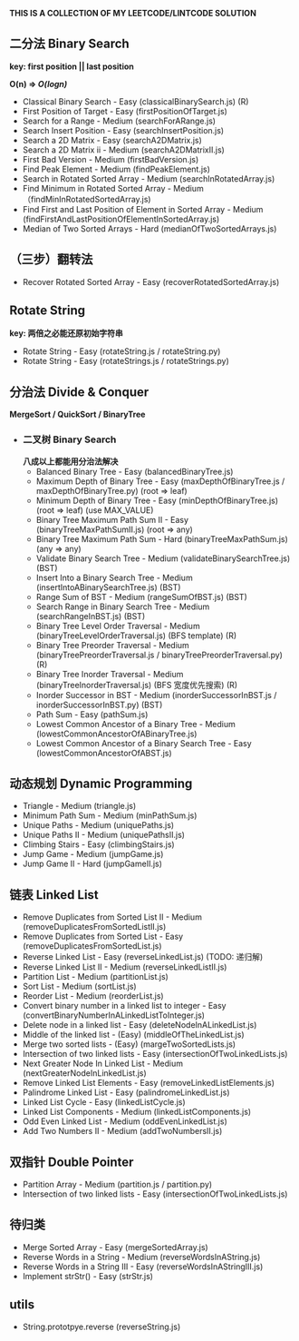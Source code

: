 **THIS IS A COLLECTION OF MY LEETCODE/LINTCODE SOLUTION**

## 二分法 Binary Search
**key: first position || last position**

**O(n) => *O(logn)***

* Classical Binary Search - Easy (classicalBinarySearch.js)  (R)
* First Position of Target - Easy (firstPositionOfTarget.js)
* Search for a Range - Medium (searchForARange.js)
* Search Insert Position - Easy (searchInsertPosition.js)
* Search a 2D Matrix - Easy (searchA2DMatrix.js)
* Search a 2D Matrix ii - Medium (searchA2DMatrixII.js)
* First Bad Version - Medium (firstBadVersion.js)
* Find Peak Element - Medium (findPeakElement.js)
* Search in Rotated Sorted Array - Medium (searchInRotatedArray.js)
* Find Minimum in Rotated Sorted Array - Medium （findMinInRotatedSortedArray.js)
* Find First and Last Position of Element in Sorted Array - Medium (findFirstAndLastPositionOfElementInSortedArray.js)
* Median of Two Sorted Arrays - Hard (medianOfTwoSortedArrays.js)

## （三步）翻转法
* Recover Rotated Sorted Array - Easy (recoverRotatedSortedArray.js)

## Rotate String
**key: 两倍之必能还原初始字符串**

* Rotate String - Easy (rotateString.js / rotateString.py)
* Rotate String - Easy (rotateStrings.js / rotateStrings.py)

## 分治法 Divide & Conquer
**MergeSort / QuickSort / BinaryTree**

* ### 二叉树 Binary Search
  **八成以上都能用分治法解决**
  * Balanced Binary Tree - Easy (balancedBinaryTree.js)
  * Maximum Depth of Binary Tree - Easy (maxDepthOfBinaryTree.js / maxDepthOfBinaryTree.py) (root => leaf)
  * Minimum Depth of Binary Tree - Easy (minDepthOfBinaryTree.js) (root => leaf) (use MAX_VALUE)
  * Binary Tree Maximum Path Sum II - Easy (binaryTreeMaxPathSumII.js) (root => any)
  * Binary Tree Maximum Path Sum - Hard (binaryTreeMaxPathSum.js) (any => any)
  * Validate Binary Search Tree - Medium (validateBinarySearchTree.js) (BST)
  * Insert Into a Binary Search Tree - Medium (insertIntoABinarySearchTree.js) (BST)
  * Range Sum of BST - Medium (rangeSumOfBST.js) (BST)
  * Search Range in Binary Search Tree - Medium (searchRangeInBST.js) (BST)
  * Binary Tree Level Order Traversal - Medium (binaryTreeLevelOrderTraversal.js) (BFS template) (R)
  * Binary Tree Preorder Traversal - Medium (binaryTreePreorderTraversal.js / binaryTreePreorderTraversal.py) (R)
  * Binary Tree Inorder Traversal - Medium (binaryTreeInorderTraversal.js) (BFS 宽度优先搜索) (R)
  * Inorder Successor in BST - Medium (inorderSuccessorInBST.js / inorderSuccessorInBST.py) (BST)
  * Path Sum - Easy (pathSum.js)
  * Lowest Common Ancestor of a Binary Tree - Medium (lowestCommonAncestorOfABinaryTree.js)
  * Lowest Common Ancestor of a Binary Search Tree - Easy (lowestCommonAncestorOfABST.js)


## 动态规划 Dynamic Programming

* Triangle - Medium (triangle.js)
* Minimum Path Sum - Medium (minPathSum.js)
* Unique Paths - Medium (uniquePaths.js)
* Unique Paths II - Medium (uniquePathsII.js)
* Climbing Stairs - Easy (climbingStairs.js)
* Jump Game - Medium (jumpGame.js)
* Jump Game II - Hard (jumpGameII.js)

## 链表 Linked List

* Remove Duplicates from Sorted List II - Medium (removeDuplicatesFromSortedListII.js)
* Remove Duplicates from Sorted List - Easy (removeDuplicatesFromSortedList.js)
* Reverse Linked List - Easy (reverseLinkedList.js) (TODO: 递归解)
* Reverse Linked List II - Medium (reverseLinkedListII.js)
* Partition List - Medium (partitionList.js)
* Sort List - Medium (sortList.js)
* Reorder List - Medium (reorderList.js)
* Convert binary number in a linked list to integer - Easy (convertBinaryNumberInALinkedListToInteger.js)
* Delete node in a linked list - Easy (deleteNodeInALinkedList.js)
* Middle of the linked list - (Easy) (middleOfTheLinkedList.js)
* Merge two sorted lists - (Easy) (margeTwoSortedLists.js)
* Intersection of two linked lists - Easy (intersectionOfTwoLinkedLists.js)
* Next Greater Node In Linked List - Medium (nextGreaterNodeInLinkedList.js)
* Remove Linked List Elements - Easy (removeLinkedListElements.js)
* Palindrome Linked List - Easy (palindromeLinkedList.js)
* Linked List Cycle - Easy (linkedListCycle.js)
* Linked List Components - Medium (linkedListComponents.js)
* Odd Even Linked List - Medium (oddEvenLinkedList.js)
* Add Two Numbers II - Medium (addTwoNumbersII.js)

## 双指针 Double Pointer

* Partition Array - Medium (partition.js / partition.py)
* Intersection of two linked lists - Easy (intersectionOfTwoLinkedLists.js)

## 待归类
* Merge Sorted Array - Easy (mergeSortedArray.js)
* Reverse Words in a String - Medium (reverseWordsInAString.js)
* Reverse Words in a String III - Easy (reverseWordsInAStringIII.js)
* Implement strStr() - Easy (strStr.js)

## utils
* String.prototpye.reverse (reverseString.js)
